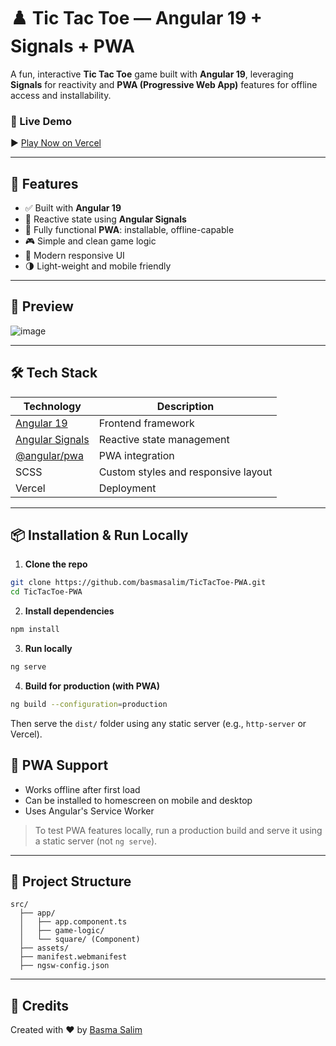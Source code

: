 # ♟️ Tic Tac Toe — Angular 19 + Signals + PWA

A fun, interactive **Tic Tac Toe** game built with **Angular 19**, leveraging **Signals** for reactivity and **PWA (Progressive Web App)** features for offline access and installability.

### 🔗 Live Demo  
▶️ [Play Now on Vercel](https://tic-tac-toe-pwa-tau.vercel.app/)

---

## 🚀 Features

- ✅ Built with **Angular 19**
- 🔁 Reactive state using **Angular Signals**
- 📱 Fully functional **PWA**: installable, offline-capable
- 🎮 Simple and clean game logic
- 🎨 Modern responsive UI
- 🌗 Light-weight and mobile friendly

---

## 📸 Preview

![image](https://github.com/user-attachments/assets/f623073a-9d79-48ce-ba68-911fa31f1f7b)


---

## 🛠️ Tech Stack

| Technology | Description |
|------------|-------------|
| [Angular 19](https://angular.io/) | Frontend framework |
| [Angular Signals](https://angular.dev/guide/signals) | Reactive state management |
| [@angular/pwa](https://angular.io/guide/service-worker-intro) | PWA integration |
| SCSS | Custom styles and responsive layout |
| Vercel | Deployment |

---

## 📦 Installation & Run Locally

1. **Clone the repo**

```bash
git clone https://github.com/basmasalim/TicTacToe-PWA.git
cd TicTacToe-PWA
````

2. **Install dependencies**

```bash
npm install
```

3. **Run locally**

```bash
ng serve
```

4. **Build for production (with PWA)**

```bash
ng build --configuration=production
```

Then serve the `dist/` folder using any static server (e.g., `http-server` or Vercel).


## 📲 PWA Support

* Works offline after first load
* Can be installed to homescreen on mobile and desktop
* Uses Angular's Service Worker

> To test PWA features locally, run a production build and serve it using a static server (not `ng serve`).

---

## 📁 Project Structure

```
src/
  ├── app/
  │   ├── app.component.ts
  │   ├── game-logic/
  │   └── square/ (Component)
  ├── assets/
  ├── manifest.webmanifest
  ├── ngsw-config.json
```

---

## 🙌 Credits

Created with ❤️ by [Basma Salim](https://github.com/basmasalim)

